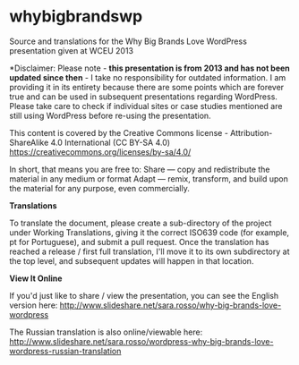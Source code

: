 # whybigbrandswp
Source and translations for the Why Big Brands Love WordPress presentation given at WCEU 2013

*Disclaimer: Please note - **this presentation is from 2013 and has not been updated since then** - I take no responsibility for outdated information. I am providing it in its entirety because there are some points which are forever true and can be used in subsequent presentations regarding WordPress. Please take care to check if individual sites or case studies mentioned are still using WordPress before re-using the presentation. 

This content is covered by the Creative Commons license - Attribution-ShareAlike 4.0 International (CC BY-SA 4.0)
https://creativecommons.org/licenses/by-sa/4.0/

In short, that means you are free to: 
Share — copy and redistribute the material in any medium or format
Adapt — remix, transform, and build upon the material for any purpose, even commercially.

**Translations** 

To translate the document, please create a sub-directory of the project under Working Translations, giving it the correct ISO639 code (for example, pt for Portuguese), and submit a pull request. Once the translation has reached a release / first full translation, I'll move it to its own subdirectory at the top level, and subsequent updates will happen in that location.

**View It Online**

If you'd just like to share / view the presentation, you can see the English version here:
http://www.slideshare.net/sara.rosso/why-big-brands-love-wordpress

The Russian translation is also online/viewable here: 
http://www.slideshare.net/sara.rosso/wordpress-why-big-brands-love-wordpress-russian-translation

